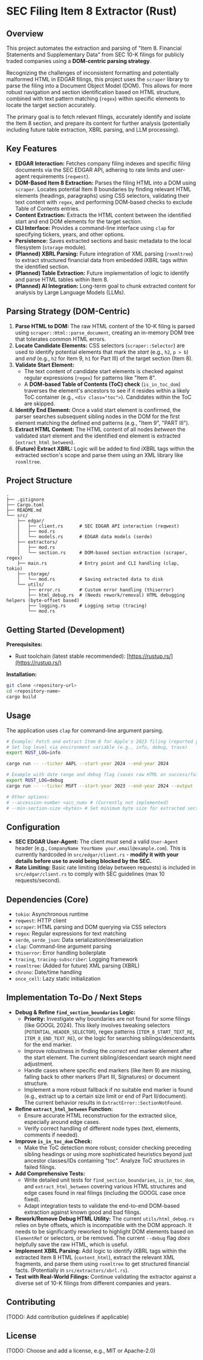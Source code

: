 # SEC Filing Item 8 Extractor (Rust)

## Overview

This project automates the extraction and parsing of "Item 8. Financial Statements and Supplementary Data" from SEC 10-K filings for publicly traded companies using a **DOM-centric parsing strategy**.

Recognizing the challenges of inconsistent formatting and potentially malformed HTML in EDGAR filings, this project uses the `scraper` library to parse the filing into a Document Object Model (DOM). This allows for more robust navigation and section identification based on HTML structure, combined with text pattern matching (`regex`) within specific elements to locate the target section accurately.

The primary goal is to fetch relevant filings, accurately identify and isolate the Item 8 section, and prepare its content for further analysis (potentially including future table extraction, XBRL parsing, and LLM processing).

## Key Features

* **EDGAR Interaction:** Fetches company filing indexes and specific filing documents via the SEC EDGAR API, adhering to rate limits and user-agent requirements (`reqwest`).
* **DOM-Based Item 8 Extraction:** Parses the filing HTML into a DOM using `scraper`. Locates potential Item 8 boundaries by finding relevant HTML elements (headings, paragraphs) using CSS selectors, validating their text content with `regex`, and performing DOM-based checks to exclude Table of Contents entries.
* **Content Extraction:** Extracts the HTML content between the identified start and end DOM elements for the target section.
* **CLI Interface:** Provides a command-line interface using `clap` for specifying tickers, years, and other options.
* **Persistence:** Saves extracted sections and basic metadata to the local filesystem (`storage` module).
* **(Planned) XBRL Parsing:** Future integration of XML parsing (`roxmltree`) to extract structured financial data from embedded iXBRL tags within the identified section.
* **(Planned) Table Extraction:** Future implementation of logic to identify and parse HTML tables within Item 8.
* **(Planned) AI Integration:** Long-term goal to chunk extracted content for analysis by Large Language Models (LLMs).

## Parsing Strategy (DOM-Centric)

1. **Parse HTML to DOM:** The raw HTML content of the 10-K filing is parsed using `scraper::Html::parse_document`, creating an in-memory DOM tree that tolerates common HTML errors.
2. **Locate Candidate Elements:** CSS selectors (`scraper::Selector`) are used to identify potential elements that mark the *start* (e.g., `h2`, `p > b`) and *end* (e.g., `h2` for Item 9, `h1` for Part III) of the target section (Item 8).
3. **Validate Start Element:**
    * The text content of candidate start elements is checked against regular expressions (`regex`) for patterns like "Item 8".
    * A **DOM-based Table of Contents (ToC) check** (`is_in_toc_dom`) traverses the element's ancestors to see if it resides within a likely ToC container (e.g., `<div class="toc">`). Candidates within the ToC are skipped.
4. **Identify End Element:** Once a valid start element is confirmed, the parser searches subsequent sibling nodes in the DOM for the first element matching the defined end patterns (e.g., "Item 9", "PART III").
5. **Extract HTML Content:** The HTML content of all nodes *between* the validated start element and the identified end element is extracted (`extract_html_between`).
6. **(Future) Extract XBRL:** Logic will be added to find iXBRL tags within the extracted section's scope and parse them using an XML library like `roxmltree`.

## Project Structure

```text
.
├── .gitignore
├── Cargo.toml
├── README.md
└── src/
    ├── edgar/
    │   ├── client.rs      # SEC EDGAR API interaction (reqwest)
    │   ├── mod.rs
    │   └── models.rs      # EDGAR data models (serde)
    ├── extractors/
    │   ├── mod.rs
    │   └── section.rs     # DOM-based section extraction (scraper, regex)
    ├── main.rs            # Entry point and CLI handling (clap, tokio)
    ├── storage/
    │   └── mod.rs         # Saving extracted data to disk
    └── utils/
        ├── error.rs       # Custom error handling (thiserror)
        ├── html_debug.rs  # (Needs rework/removal) HTML debugging helpers (byte-offset based)
        ├── logging.rs     # Logging setup (tracing)
        └── mod.rs
```

## Getting Started (Development)

**Prerequisites:**

* Rust toolchain (latest stable recommended): [https://rustup.rs/](https://rustup.rs/)

**Installation:**

```bash
git clone <repository-url>
cd <repository-name>
cargo build
```

## Usage

The application uses `clap` for command-line argument parsing.

```bash
# Example: Fetch and extract Item 8 for Apple's 2023 filing (reported year)
# Set log level via environment variable (e.g., info, debug, trace)
export RUST_LOG=info

cargo run -- --ticker AAPL --start-year 2024 --end-year 2024

# Example with date range and debug flag (saves raw HTML on success/failure)
export RUST_LOG=debug
cargo run -- --ticker MSFT --start-year 2023 --end-year 2024 --output ./financial_data --debug

# Other options:
# --accession-number <acc_num> # (Currently not implemented)
# --min-section-size <bytes> # Set minimum byte size for extracted section (default: 1000)
```

## Configuration

* **SEC EDGAR User-Agent:** The client *must* send a valid `User-Agent` header (e.g., `CompanyName YourName your.email@example.com`). This is currently hardcoded in `src/edgar/client.rs` - **modify it with your details before use to avoid being blocked by the SEC.**
* **Rate Limiting:** Basic rate limiting (delay between requests) is included in `src/edgar/client.rs` to comply with SEC guidelines (max 10 requests/second).

## Dependencies (Core)

* `tokio`: Asynchronous runtime
* `reqwest`: HTTP client
* `scraper`: HTML parsing and DOM querying via CSS selectors
* `regex`: Regular expressions for text matching
* `serde`, `serde_json`: Data serialization/deserialization
* `clap`: Command-line argument parsing
* `thiserror`: Error handling boilerplate
* `tracing`, `tracing-subscriber`: Logging framework
* `roxmltree`: (Added for future) XML parsing (XBRL)
* `chrono`: Date/time handling
* `once_cell`: Lazy static initialization

## Implementation To-Do / Next Steps

* **Debug & Refine `find_section_boundaries` Logic:**
  * **Priority:** Investigate why boundaries are not found for some filings (like GOOGL 2024). This likely involves tweaking selectors (`POTENTIAL_HEADER_SELECTOR`), regex patterns (`ITEM_8_START_TEXT_RE`, `ITEM_8_END_TEXT_RE`), or the logic for searching siblings/descendants for the end marker.
  * Improve robustness in finding the *correct* end marker element after the start element. The current sibling/descendant search might need adjustment.
  * Handle cases where specific end markers (like Item 9) are missing, falling back to other markers (Part III, Signatures) or document structure.
  * Implement a more robust fallback if *no* suitable end marker is found (e.g., extract up to a certain size limit or end of Part II/document). The current behavior results in `ExtractError::SectionNotFound`.
* **Refine `extract_html_between` Function:**
  * Ensure accurate HTML reconstruction for the extracted slice, especially around edge cases.
  * Verify correct handling of different node types (text, elements, comments if needed).
* **Improve `is_in_toc_dom` Check:**
  * Make the ToC detection more robust; consider checking preceding sibling headings or using more sophisticated heuristics beyond just ancestor classes/IDs containing "toc". Analyze ToC structures in failed filings.
* **Add Comprehensive Tests:**
  * Write detailed unit tests for `find_section_boundaries`, `is_in_toc_dom`, and `extract_html_between` covering various HTML structures and edge cases found in real filings (including the GOOGL case once fixed).
  * Adapt integration tests to validate the end-to-end DOM-based extraction against known good and bad filings.
* **Rework/Remove Debug HTML Utility:** The current `utils/html_debug.rs` relies on byte offsets, which is incompatible with the DOM approach. It needs to be significantly reworked to highlight DOM elements based on `ElementRef` or selectors, or be removed. The current `--debug` flag *does* helpfully save the raw HTML, which is useful.
* **Implement XBRL Parsing:** Add logic to identify iXBRL tags within the extracted Item 8 HTML (`content_html`), extract the relevant XML fragments, and parse them using `roxmltree` to get structured financial facts. (Potentially in `src/extractors/xbrl.rs`).
* **Test with Real-World Filings:** Continue validating the extractor against a diverse set of 10-K filings from different companies and years.

## Contributing

(TODO: Add contribution guidelines if applicable)

## License

(TODO: Choose and add a license, e.g., MIT or Apache-2.0)
